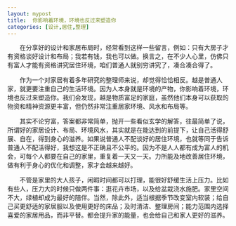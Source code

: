 ```yaml
---
layout: mypost
title:  你影响着环境，环境也反过来塑造你
categories: [设计,居住,整理]
---
```


&emsp;&emsp;在分享好的设计和家居布局时，经常看到这样一些留言，例如：只有大房子才有资格谈好设计和布局；我若有钱，我也可以做。换言之，在不少人心里，仿佛只有富人才能有资格讲究居住环境，咱们普通人就别穷讲究了，凑合凑合得了。

&emsp;&emsp;作为一个对家居有着多年研究的整理师来说，却觉得恰恰相反。越是普通人家，就更要注重自己的生活环境。因为人本身就是环境的产物，你影响着环境，环境也反过来塑造你。我们会发现，越是物质富足的家庭，虽然他们本身可以获取的物资和精神资源更丰富，但仍然非常注重居家环境、风水和布局等。

&emsp;&emsp;其实不论穷富，答案都非常简单，抛开一些看似玄学的解答，往最简单了说，所谓好的家居设计、布局、环境风水，其实就是在能达到的前提下，让自己活得舒展、自在，得到身心的滋养。如果说普通人不配谈好的居住环境，也就等同于告诉普通人不配活得好，我想这是不正确且不公平的。因为不是人人都有成为富人的机会，可每个人都要在自己的家里，重复着一天又一天。力所能及地改善居住环境，做有利于身心的优化和调整，家才会越来越好。

&emsp;&emsp;不管是家里的大人孩子，闲暇时间都可以打理，能很好舒缓生活上压力。比如有些人，压力大的时候只做两件事：逛花卉市场，以及给盆栽浇水施肥。家里空间不大，绿植却成为最好的陪伴。当然，除此外，适当根据季节改变室内软装；给自己买更舒适的家居服以及使用更好的床品；及时清洁、整理房间；能力范围内选择喜爱的家居用品，而非平替。都会提升家的能量，也会给自己和家人更好的滋养。
